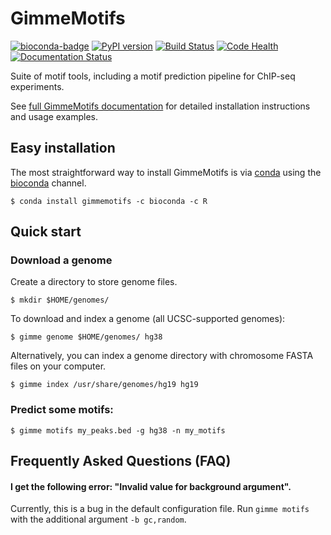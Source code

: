 # GimmeMotifs

[![bioconda-badge](https://img.shields.io/badge/install%20with-bioconda-brightgreen.svg?style=flat)](http://bioconda.github.io)
[![PyPI version](https://badge.fury.io/py/gimmemotifs.svg)](https://badge.fury.io/py/gimmemotifs)
[![Build Status](https://travis-ci.org/simonvh/gimmemotifs.svg?branch=master)](https://travis-ci.org/simonvh/gimmemotifs)
[![Code Health](https://landscape.io/github/simonvh/gimmemotifs/master/landscape.svg?style=flat)](https://landscape.io/github/simonvh/gimmemotifs/master)
[![Documentation Status](https://readthedocs.org/projects/gimmemotifs/badge/?version=stable)](http://gimmemotifs.readthedocs.io/en/stable/?badge=stable)

Suite of motif tools, including a motif prediction pipeline for ChIP-seq experiments.

See [full GimmeMotifs documentation](http://gimmemotifs.readthedocs.org/) for detailed installation instructions and usage examples.

## Easy installation

The most straightforward way to install GimmeMotifs is via [conda](https://docs.continuum.io/anaconda/) using the [bioconda](https://bioconda.github.io/) channel.

`$ conda install gimmemotifs -c bioconda -c R`

## Quick start

### Download a genome

Create a directory to store genome files.

`$ mkdir $HOME/genomes/`

To download and index a genome (all UCSC-supported genomes):

`$ gimme genome $HOME/genomes/ hg38`

Alternatively, you can index a genome directory with chromosome FASTA files on your computer.

`$ gimme index /usr/share/genomes/hg19 hg19`

### Predict some motifs:

`$ gimme motifs my_peaks.bed -g hg38 -n my_motifs`

## Frequently Asked Questions (FAQ)

#### I get the following error: "Invalid value for background argument".

Currently, this is a bug in the default configuration file. Run `gimme motifs` with the additional argument `-b gc,random`. 



